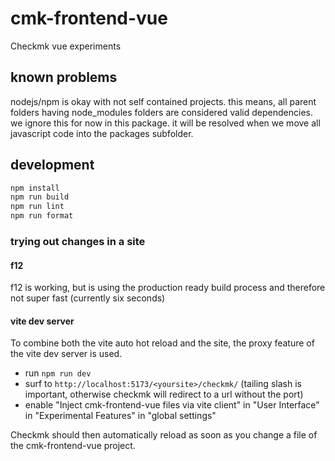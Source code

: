 # cmk-frontend-vue

Checkmk vue experiments

## known problems

nodejs/npm is okay with not self contained projects. this means, all parent
folders having node_modules folders are considered valid dependencies. we ignore
this for now in this package. it will be resolved when we move all javascript
code into the packages subfolder.

## development

```sh
npm install
npm run build
npm run lint
npm run format
```

### trying out changes in a site

#### f12

f12 is working, but is using the production ready build process and therefore not
super fast (currently six seconds)

#### vite dev server

To combine both the vite auto hot reload and the site, the proxy feature of the
vite dev server is used.

* run `npm run dev`
* surf to `http://localhost:5173/<yoursite>/checkmk/` (tailing slash is
  important, otherwise checkmk will redirect to a url without the port)
* enable "Inject cmk-frontend-vue files via vite client" in "User Interface"
  in "Experimental Features" in "global settings"

Checkmk should then automatically reload as soon as you change a file of the
cmk-frontend-vue project.
